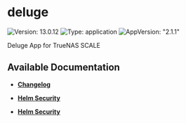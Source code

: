 # deluge

![Version: 13.0.12](https://img.shields.io/badge/Version-13.0.12-informational?style=flat-square) ![Type: application](https://img.shields.io/badge/Type-application-informational?style=flat-square) ![AppVersion: "2.1.1"](https://img.shields.io/badge/AppVersion-"2.1.1"-informational?style=flat-square)

Deluge App for TrueNAS SCALE

## Available Documentation

- [**Changelog**](CHANGELOG)

- [**Helm Security**](container-security)

- [**Helm Security**](helm-security)

